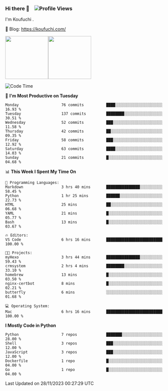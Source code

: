 ### Hi there 👋 &nbsp;&nbsp; ![Profile Views](http://img.shields.io/badge/Profile%20Views-1222-blue)

I'm Koufuchi . 

📔 Blog: <https://koufuchi.com/>

<img align="" height="137px" src="https://github-readme-stats-seven-nu-30.vercel.app/api?username=Koufuchi&hide=issues,contribs&show_icons=true&line_height=21&theme=radical&locale=en" /><img align="" height="137px" src="https://github-readme-stats-seven-nu-30.vercel.app/api/top-langs/?username=Koufuchi&layout=compact&hide=blade,html,css,pug,scss&theme=radical&locale=en" />

<!--START_SECTION:waka-->
![Code Time](http://img.shields.io/badge/Code%20Time-187%20hrs%2031%20mins-blue)

📅 **I'm Most Productive on Tuesday** 

```text
Monday                   76 commits          ████░░░░░░░░░░░░░░░░░░░░░   16.93 % 
Tuesday                  137 commits         ████████░░░░░░░░░░░░░░░░░   30.51 % 
Wednesday                52 commits          ███░░░░░░░░░░░░░░░░░░░░░░   11.58 % 
Thursday                 42 commits          ██░░░░░░░░░░░░░░░░░░░░░░░   09.35 % 
Friday                   58 commits          ███░░░░░░░░░░░░░░░░░░░░░░   12.92 % 
Saturday                 63 commits          ████░░░░░░░░░░░░░░░░░░░░░   14.03 % 
Sunday                   21 commits          █░░░░░░░░░░░░░░░░░░░░░░░░   04.68 % 
```


📊 **This Week I Spent My Time On** 

```text
💬 Programming Languages: 
Markdown                 3 hrs 40 mins       ███████████████░░░░░░░░░░   58.45 % 
Python                   1 hr 25 mins        ██████░░░░░░░░░░░░░░░░░░░   22.73 % 
HTML                     25 mins             ██░░░░░░░░░░░░░░░░░░░░░░░   06.68 % 
YAML                     21 mins             █░░░░░░░░░░░░░░░░░░░░░░░░   05.77 % 
Bash                     13 mins             █░░░░░░░░░░░░░░░░░░░░░░░░   03.67 % 

🔥 Editors: 
VS Code                  6 hrs 16 mins       █████████████████████████   100.00 % 

🐱‍💻 Projects: 
myHexo                   3 hrs 44 mins       ███████████████░░░░░░░░░░   59.43 % 
crmsystem                2 hrs 4 mins        ████████░░░░░░░░░░░░░░░░░   33.10 % 
homebrew                 13 mins             █░░░░░░░░░░░░░░░░░░░░░░░░   03.50 % 
nginx-certbot            8 mins              █░░░░░░░░░░░░░░░░░░░░░░░░   02.21 % 
butterfly                6 mins              ░░░░░░░░░░░░░░░░░░░░░░░░░   01.68 % 

💻 Operating System: 
Mac                      6 hrs 16 mins       █████████████████████████   100.00 % 
```

**I Mostly Code in Python** 

```text
Python                   7 repos             ███████░░░░░░░░░░░░░░░░░░   28.00 % 
Shell                    3 repos             ███░░░░░░░░░░░░░░░░░░░░░░   12.00 % 
JavaScript               3 repos             ███░░░░░░░░░░░░░░░░░░░░░░   12.00 % 
Dockerfile               1 repo              █░░░░░░░░░░░░░░░░░░░░░░░░   04.00 % 
Go                       1 repo              █░░░░░░░░░░░░░░░░░░░░░░░░   04.00 % 
```




 Last Updated on 28/11/2023 00:27:29 UTC
<!--END_SECTION:waka-->


